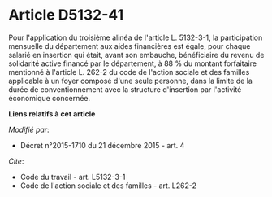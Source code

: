 # Article D5132-41

Pour l'application du troisième alinéa de l'article L. 5132-3-1, la participation mensuelle du département aux aides
financières est égale, pour chaque salarié en insertion qui était, avant son embauche, bénéficiaire du revenu de solidarité
active financé par le département, à 88 % du montant forfaitaire mentionné à l'article L. 262-2 du code de l'action sociale
et des familles applicable à un foyer composé d'une seule personne, dans la limite de la durée de conventionnement avec la
structure d'insertion par l'activité économique concernée.

**Liens relatifs à cet article**

_Modifié par_:

  - Décret n°2015-1710 du 21 décembre 2015 - art. 4

_Cite_:

  - Code du travail - art. L5132-3-1
  - Code de l'action sociale et des familles - art. L262-2
